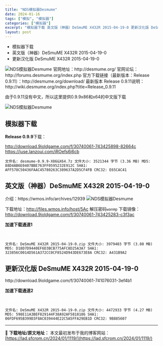 ```yaml
---
title: "NDS模拟器Desmume"
date: 2024-01-16
tags: ["模拟", "模拟器"]
categories: ["模拟器"]
excerpt: "模拟器下载 英文版（神器）DeSmuME X432R 2015-04-19-0 更新汉化版 DeSmuME X432R 2015-04-19-0 官网地址：http://desmume.org/ 官网论坛：http://forums.desmume.org/index.php 官方下载链接（最新版本&hellip;"
layout: post
---
```


<div>
<ul>
 	<li>模拟器下载</li>
 	<li>英文版（神器）DeSmuME X432R 2015-04-19-0</li>
 	<li>更新汉化版 DeSmuME X432R 2015-04-19-0</li>
</ul>
</div>
<img title="NDS模拟器Desmume" src="https://lad.sfcrom.cn/wp-content/uploads/2024/01/20240115_65a4bcc23d2f7.png" alt="NDS模拟器Desmume" />
官网地址：http://desmume.org/
官网论坛：http://forums.desmume.org/index.php
官方下载链接（最新版本：Release 0.9.11）：http://desmume.org/download/
最新版本 Release 0.9.11说明：http://wiki.desmume.org/index.php?title=Release_0.9.11

由于0.9.11没有中文，所以这里提供0.9.9x86和x64的中文版下载

<img title="NDS模拟器Desmume" src="https://lad.sfcrom.cn/wp-content/uploads/2024/01/20240115_65a4bcc487450.gif" alt="NDS模拟器Desmume" />

<a name="ci_title0"></a>
<h2>模拟器下载</h2>
<strong>Release 0.9.9</strong>下载：

http://download.9ioldgame.com/f/30740061-743425898-82664c
https://juse.lanzoui.com/iROefs6j6cb
<pre><code>文件名: desmume-0.9.9-X86&amp;X64.7z 文件大小: 3521344 字节 (3.36 MB) MD5: 88D4AB6E0407BBE763FF0595232E912C SHA1: AFF578C50436FAAC45780263C389637A2D5CF4FB CRC32: E65CAC41</code></pre>
<a name="ci_title1"></a>
<h2>英文版（神器）DeSmuME X432R 2015-04-19-0</h2>
介绍：https://wmos.info/archives/12939
<img title="英文版（神器）DeSmuME X432R 2015-04-19-0" src="https://lad.sfcrom.cn/wp-content/uploads/2024/01/20240115_65a4bcc49ed91.jpg" alt="NDS模拟器Desmume" />

下载地址：http://files.wmos.info/host/5Ac 解压密码<code>wanmp</code>
下载镜像：http://download.9ioldgame.com/f/30740061-743425283-c3f3ac

<i data-icon="flat-color-icons:unlock" data-width="24" data-height="24"></i><strong>加速下载通道1</strong>
<div><span style="color: #ffffff;">https://juse.lanzouw.com/iqxxJ02w9mbc</span></div>
<pre><code>文件名: DeSmuME X432R 2015-04-19-0.zip 文件大小: 3979403 字节 (3.80 MB) MD5: D18D7D9440EF6D3BCB775AFC8D25A3A7 SHA1: 323856C0014D561A372CC0CF8524D943DE673E8A CRC32: A431B9A2</code></pre>
<a name="ci_title2"></a>
<h2>更新汉化版 DeSmuME X432R 2015-04-19-0</h2>
http://download.9ioldgame.com/f/30740061-741076031-3ef4b1

<strong>加速下载通道2</strong>
<div><span style="color: #ffffff;">https://juse.lanzouw.com/iSbZX02zidih</span></div>
<pre><code>文件名: DeSmuME X432R 2015-04-19-0.zip 文件大小: 4472933 字节 (4.27 MB) MD5: 598E11A3BEF829144F38A92AF5818186 SHA1: 06FDF695B399D3F8AC039444E22C5A5FFA29EB1D CRC32: 9B885607</code></pre>

---
📖 **下载地址/原文地址：** 本文最初发布于我的博客网站：[https://lad.sfcrom.cn/2024/01/1119/](https://lad.sfcrom.cn/2024/01/1119/)
